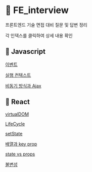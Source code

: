 # 💬 FE_interview

프론트엔드 기술 면접 대비 질문 및 답변 정리

각 인덱스를 클릭하여 상세 내용 확인

## 🚩 Javascript

[이벤트](./javascript/event.md)

[실행 컨텍스트](./javascript//executionContext.md)

[비동기 방식과 Ajax](./javascript/asynchronousAndAjax.md)

## 🚀 React

[virtualDOM](./react/virtualDOM.md)

[LifeCycle](./react/lifeCycle.md)

[setState](./react/setState.md)

[배열과 key prop](./react/ArrayAndkeyProp.md)

[state vs props](./react/stateVsProps.md)

[불변성](./react/immutable.md)
